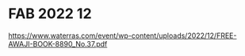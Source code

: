 # FAB 2022 12
https://www.waterras.com/event/wp-content/uploads/2022/12/FREE-AWAJI-BOOK-8890_No.37.pdf
